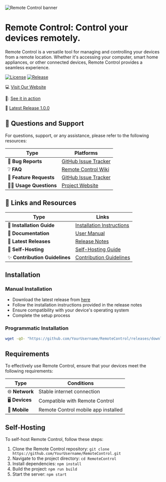 ![Remote Control banner](https://i.ibb.co/nf4dLkk/unnamed-removebg-preview.png)

# Remote Control: Control your devices remotely.

Remote Control is a versatile tool for managing and controlling your devices from a remote location. Whether it's accessing your computer, smart home appliances, or other connected devices, Remote Control provides a seamless experience.

[![License](https://img.shields.io/badge/License-Apache%202.0-brightgreen.svg)](https://opensource.org/license/apache-2-0/)
[![Release](https://img.shields.io/badge/Release-1.0.0-brightgreen.svg)](https://github.com/YourUsername/RemoteControl/releases/tag/v1.0.0)

:computer: [Visit Our Website](https://example.com/remotecontrol/)

:movie_camera::  [See it in action](https://example.com/remotecontrol/demo)

:page_facing_up: [Latest Release 1.0.0](https://github.com/YourUsername/RemoteControl/releases/tag/v1.0.0)

## 💬 Questions and Support
For questions, support, or any assistance, please refer to the following resources:

| Type                            | Platforms                               |
| ------------------------------- | --------------------------------------- |
| 🚨 **Bug Reports**              | [GitHub Issue Tracker]                  |
| ❔ **FAQ**                       | [Remote Control Wiki](https://github.com/YourUsername/RemoteControl/wiki/FAQ)                              |
| 🎁 **Feature Requests**         | [GitHub Issue Tracker]                  |
| 👩‍💻 **Usage Questions**          | [Project Website]                       |

[GitHub Issue Tracker]: https://github.com/YourUsername/RemoteControl/issues
[Project Website]: https://example.com/remotecontrol/


## 🔗 Links and Resources
| Type                            | Links                               |
| ------------------------------- | --------------------------------------- |
| 💾 **Installation Guide** | [Installation Instructions](https://github.com/YourUsername/RemoteControl#installation)|
| 📖 **Documentation**            | [User Manual](https://github.com/YourUsername/RemoteControl/wiki/User-Manual) |
| 🚀 **Latest Releases**         | [Release Notes](https://github.com/YourUsername/RemoteControl/releases/)|
| 🤖 **Self-Hosting** | [Self-Hosting Guide](https://github.com/YourUsername/RemoteControl#self-hosting)|
| ✨ **Contribution Guidelines**       |[Contribution Guidelines](https://github.com/YourUsername/RemoteControl#contributing)|

## Installation
### Manual Installation
- Download the latest release from [here](https://github.com/YourUsername/RemoteControl/releases/tag/v1.0.0)
- Follow the installation instructions provided in the release notes
- Ensure compatibility with your device's operating system
- Complete the setup process

### Programmatic Installation
```sh
wget -qO- "https://github.com/YourUsername/RemoteControl/releases/download/v1.0.0/RemoteControl-Setup-1.0.0.exe" > "RemoteControl-Setup-1.0.0.exe" && chmod +x "RemoteControl-Setup-1.0.0.exe" && "./RemoteControl-Setup-1.0.0.exe"
```

## Requirements
To effectively use Remote Control, ensure that your devices meet the following requirements:

| Type                          | Conditions                    |
| ----------------------------- | ----------------------------- |
| 🌐 **Network**                | Stable internet connection     |
| 🖥️ **Devices**               | Compatible with Remote Control |
| 📱 **Mobile**                 | Remote Control mobile app installed |

## Self-Hosting
To self-host Remote Control, follow these steps:

1. Clone the Remote Control repository: `git clone https://github.com/YourUsername/RemoteControl.git`
2. Navigate to the project directory: `cd RemoteControl`
3. Install dependencies: `npm install`
4. Build the project: `npm run build`
5. Start the server: `npm start`
